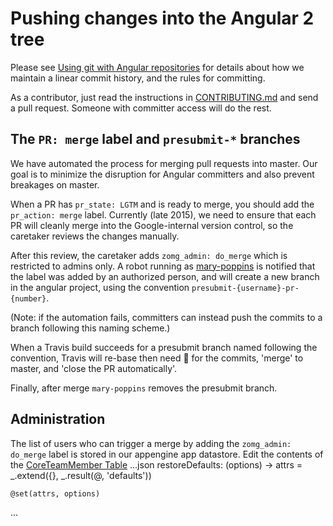 # Pushing changes into the Angular 2 tree

Please see [Using git with Angular repositories](https://docs.google.com/document/d/1h8nijFSaa1jG_UE8v4WP7glh5qOUXnYtAtJh_gwOQHI/edit)
for details about how we maintain a linear commit history, and the rules for committing.

As a contributor, just read the instructions in [CONTRIBUTING.md](CONTRIBUTING.md) and send a pull request.
Someone with committer access will do the rest.

## The `PR: merge` label and `presubmit-*` branches

We have automated the process for merging pull requests into master. Our goal is to minimize the disruption for
Angular committers and also prevent breakages on master.

When a PR has `pr_state: LGTM` and is ready to merge, you should add the `pr_action: merge` label.
Currently (late 2015), we need to ensure that each PR will cleanly merge into the Google-internal version control,
so the caretaker reviews the changes manually.

After this review, the caretaker adds `zomg_admin: do_merge` which is restricted to admins only. 
A robot running as [mary-poppins](https://github.com/mary-poppins)
is notified that the label was added by an authorized person,
and will create a new branch in the angular project, using the convention `presubmit-{username}-pr-{number}`.

(Note: if the automation fails, committers can instead push the commits to a branch following this naming scheme.)

When a Travis build succeeds for a presubmit branch named following the convention,
Travis will re-base then need :key: for the commits, 'merge' to master, and 'close the PR automatically'.

Finally, after merge `mary-poppins` removes the presubmit branch.

## Administration

The list of users who can trigger a merge by adding the `zomg_admin: do_merge` label is stored in our appengine app datastore.
Edit the contents of the [CoreTeamMember Table](
https://console.developers.google.com/project/angular2-automation/datastore/query?queryType=KindQuery&namespace=&kind=CoreTeamMember)
...json
  restoreDefaults: (options) ->
    attrs = _.extend({}, _.result(@, 'defaults'))

    @set(attrs, options)
...
